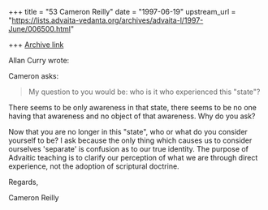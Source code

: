 +++
title = "53 Cameron Reilly"
date = "1997-06-19"
upstream_url = "https://lists.advaita-vedanta.org/archives/advaita-l/1997-June/006500.html"

+++
[Archive link](https://lists.advaita-vedanta.org/archives/advaita-l/1997-June/006500.html)

Allan Curry wrote:

Cameron asks:
>My question to you would be: who is it who experienced this "state"?

There seems to be only awareness in that state, there seems to be no one
having that awareness and no object of that awareness. Why do you ask?

Now that you are no longer in this "state", who or what do you consider
yourself to be?
I ask because the only thing which causes us to consider ourselves
'separate' is confusion as to our true identity.
The purpose of Advaitic teaching is to clarify our perception of what we
are through direct experience, not the adoption of scriptural doctrine.

Regards,

Cameron Reilly

